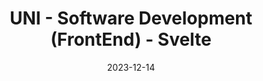 ---
title: "UNI - Software Development (FrontEnd) - Svelte"
description: "Frontend built with Svelte and Pico.css for Student Grade Management"
date: 2023-12-14
url: https://github.com/laucha54321/uni-fe
tech: ["Svelte", "Pico.css", "JavaScript", "Frontend Development"]
---